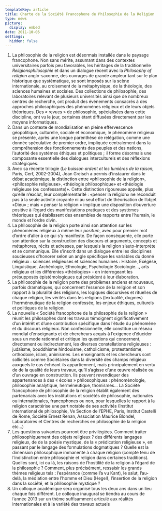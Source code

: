 ```yaml
---
templateKey: article
title: Charte de la Société Francophone de Philosophie de la Religion
type: news
picture:
  display: embed
date: 2011-10-05
settings:
  hidden: false
---
```



1. La philosophie de la religion est désormais installée dans le paysage francophone. Non sans mérite, assumant dans des contextes universitaires parfois peu favorables, les héritages de la traditionnelle *Religionsphilosophie* et dans un dialogue récent avec la *Philosophy of religion* anglo-saxonne, des ouvrages de grande ampleur tant sur le plan historique que systématique, se sont imposés sur la scène internationale, au croisement de la métaphysique, de la théologie, des sciences humaines et sociales. Des collections de philosophie, des laboratoires relevant de plusieurs universités ainsi que de nombreux centres de recherche, ont produit des événements consacrés à des approches philosophiques des phénomènes religieux et de leurs objets théoriques. Des « revues » de philosophie, spécialisées dans cette discipline, ont vu le jour, certaines étant diffusées directement par les moyens informatiques.
2. Dans un contexte de mondialisation en pleine effervescence géopolitique, culturelle, sociale et économique, le phénomène religieux se présente, après une longue parenthèse de relégation, comme une donnée spéculative de premier ordre, impliquée centralement dans la compréhension des fonctionnements des peuples et des nations, l’autorité des systèmes éthiques et politiques ; il forme désormais une composante essentielle des dialogues interculturels et des réflexions stratégiques.
3. Avec sa récente trilogie (*Le buisson ardent et les lumières de la raison*, Paris, Cerf, 2002-2004), Jean Greisch a permis d’instaurer dans le débat académique, la distinction entre «philosophie de la religion», «philosophie religieuse», «théologie philosophique» et «théologie religieuse (ou confessante)». Cette distinction rigoureuse appelle, plus qu’elle n’exclut, leur complémentarité : «penser la religion» ne reconduit pas à la seule activité croyante ni au seul effort de théorisation de l’objet «Dieu» ; mais « penser la religion » implique une disposition d’ouverture positive à l’égard des manifestations pratiques et des systèmes théoriques qui établissent des ensembles de rapports entre l’humain, le monde et l’ordre divin.
4. La philosophie de la religion porte ainsi son attention sur les phénomènes religieux à même leur *positum*, avec pour premier mot d’ordre d’aller à ce qui s’y manifeste. De façon conséquente, elle porte son attention sur la construction des discours et arguments, concepts et métaphores, récits et adresses, par lesquels la religion s’auto-interprète et se communique. Elle s’inscrit dans un dialogue entre les disciplines soucieuses d’honorer selon un angle spécifique les variables du donné religieux : sciences religieuses et sciences humaines : Histoire, Exégèse, Linguistique, Archéologie, Ethnologie, Psychologie Sociologie…, arts religieux et les différentes «théologies» - en interrogeant les présupposés épistémologiques qui président à leur élaboration.
5. La philosophie de la religion porte des problèmes anciens et nouveaux, parfois dramatiques, qui concernent l’essence de la religion et son rapport à la pluralité des religions, les logiques discursives et rituelles de chaque religion, les vérités dans les religions (textualité, dogmes) l’herméneutique de la religion confessée, les enjeux éthiques, culturels et politiques de la religion.
6. La nouvelle « Société francophone de la philosophie de la religion » réunit les philosophes dont les travaux témoignent significativement d’un intérêt et d’une contribution spécifique dans l’étude du phénomène et du discours religieux. Non confessionnelle, elle constitue un réseau mondial d’enseignants et de chercheurs acquis à l’exigence d’élucider sous un mode rationnel et critique les questions qui concernent, directement ou indirectement, les diverses constellations religieuses : judaïsme, bouddhisme hindouisme, catholicisme, protestantisme, orthodoxie, islam, animismes. Les enseignants et les chercheurs sont sollicités comme Sociétaires dans la diversité des champs religieux auxquels le cas échéant ils appartiennent, mais principalement en vertu de de la qualité de leurs travaux, qu’il s’agisse d’une œuvre réalisée ou d’un ouvrage en construction. Ils peuvent revendiquer des appartenances à des « écoles » philosophiques : phénoménologie, philosophie analytique, herméneutique, thomismes… La Société francophone de philosophie de la religion établit également des partenariats avec les institutions et sociétés de philosophie, nationales ou internationales, francophones ou non, pour lesquelles le rapport à la religion caractérise une part notable de ses activités (Institut international de philosophie, Ve Section de l’EPHE, Paris, Institut Castelli de Rome, Société Ernest Renan, Association Maurice Blondel, Laboratoires et Centres de recherches en philosophie de la religion etc…)
7. Les questions suivantes pourront être privilégiées. Comment traiter philosophiquement des objets religieux ? des différents langages religieux, de de la poésie mystique, de la « prédication religieuse », en passant par le langage des formulations dogmatiques ? Quelle est la dimension philosophique immanente à chaque religion (compte tenu de l’indistinction entre philosophie et religion dans certaines traditions). Quelles sont, ici ou là, les raisons de l’hostilité de la religion à l’égard de la philosophie ? Comment, plus précisément, ressaisir les grands thèmes religieux tels : l’espérance (comme l’a vu Kant), le salut, l’au-delà, la médiation entre l’homme et Dieu (Hegel), l’insertion de la religion dans la société, et la philosophie mystique ?
8. Un colloque académique sera organisé tous les deux ans dans un lieu chaque fois différent. Le colloque inaugural se tiendra au cours de l’année 2013 sur un thème suffisamment articulé aux réalités internationales et à la variété des travaux actuels